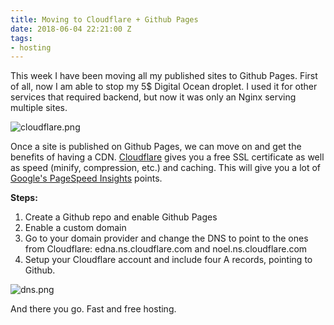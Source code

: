 ```yaml
---
title: Moving to Cloudflare + Github Pages
date: 2018-06-04 22:21:00 Z
tags:
- hosting
---
```


This week I have been moving all my published sites to Github Pages. First of all, now I am able to stop my 5$ Digital Ocean droplet. I used it for other services that required backend, but now it was only an Nginx serving multiple sites.

![cloudflare.png](/uploads/cloudflare.png)

Once a site is published on Github Pages, we can move on and get the benefits of having a CDN. [Cloudflare](https://dash.cloudflare.com/) gives you a free SSL certificate as well as speed (minify, compression, etc.) and caching. This will give you a lot of [Google's PageSpeed Insights](https://developers.google.com/speed/pagespeed/insights/) points.

**Steps:**
1. Create a Github repo and enable Github Pages
2. Enable a custom domain
3. Go to your domain provider and change the DNS to point to the ones from Cloudflare: edna.ns.cloudflare.com and noel.ns.cloudflare.com
4. Setup your Cloudflare account and include four A records, pointing to Github.

![dns.png](/uploads/dns.png)

And there you go. Fast and free hosting.
